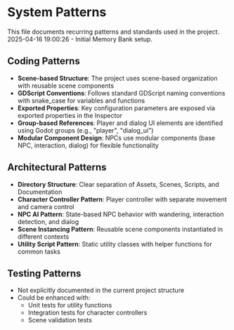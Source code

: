 # System Patterns

This file documents recurring patterns and standards used in the project.
2025-04-16 19:00:26 - Initial Memory Bank setup.

## Coding Patterns

* **Scene-based Structure**: The project uses scene-based organization with reusable scene components
* **GDScript Conventions**: Follows standard GDScript naming conventions with snake_case for variables and functions
* **Exported Properties**: Key configuration parameters are exposed via exported properties in the Inspector
* **Group-based References**: Player and dialog UI elements are identified using Godot groups (e.g., "player", "dialog_ui")
* **Modular Component Design**: NPCs use modular components (base NPC, interaction, dialog) for flexible functionality

## Architectural Patterns

* **Directory Structure**: Clear separation of Assets, Scenes, Scripts, and Documentation
* **Character Controller Pattern**: Player controller with separate movement and camera control
* **NPC AI Pattern**: State-based NPC behavior with wandering, interaction detection, and dialog
* **Scene Instancing Pattern**: Reusable scene components instantiated in different contexts
* **Utility Script Pattern**: Static utility classes with helper functions for common tasks

## Testing Patterns

* Not explicitly documented in the current project structure
* Could be enhanced with:
  - Unit tests for utility functions
  - Integration tests for character controllers
  - Scene validation tests